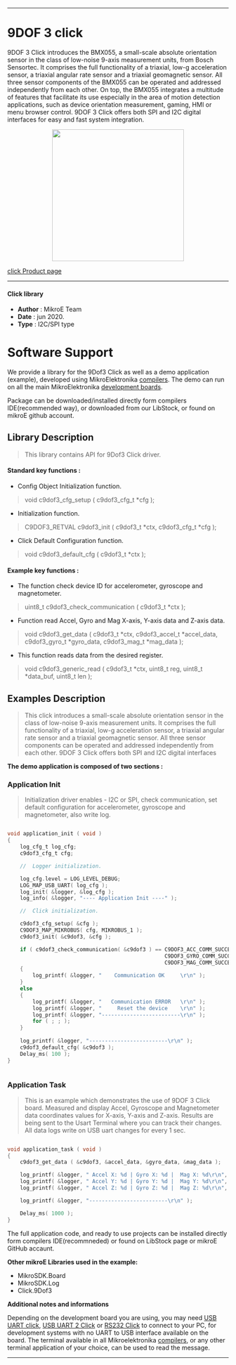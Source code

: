  
---
# 9DOF 3  click

9DOF 3 Click introduces the BMX055, a small-scale absolute orientation sensor in the class of low-noise 9-axis measurement units, from Bosch Sensortec. It comprises the full functionality of a triaxial, low-g acceleration sensor, a triaxial angular rate sensor and a triaxial geomagnetic sensor. All three sensor components of the BMX055 can be operated and addressed independently from each other. On top, the BMX055 integrates a multitude of features that facilitate its use especially in the area of motion detection applications, such as device orientation measurement, gaming, HMI or menu browser control. 9DOF 3 Click offers both SPI and I2C digital interfaces for easy and fast system integration.

<p align="center">
  <img src="@{CLICK_IMAGE_LINK}" height=300px>
</p>


[click Product page](https://www.mikroe.com/9dof-3-click)

---


#### Click library 

- **Author**        : MikroE Team
- **Date**          : jun 2020.
- **Type**          : I2C/SPI type


# Software Support

We provide a library for the 9Dof3 Click 
as well as a demo application (example), developed using MikroElektronika 
[compilers](http://shop.mikroe.com/compilers). 
The demo can run on all the main MikroElektronika [development boards](http://shop.mikroe.com/development-boards).

Package can be downloaded/installed directly form compilers IDE(recommended way), or downloaded from our LibStock, or found on mikroE github account. 

## Library Description

> This library contains API for 9Dof3 Click driver.

#### Standard key functions :

- Config Object Initialization function.
> void c9dof3_cfg_setup ( c9dof3_cfg_t *cfg ); 
 
- Initialization function.
> C9DOF3_RETVAL c9dof3_init ( c9dof3_t *ctx, c9dof3_cfg_t *cfg );

- Click Default Configuration function.
> void c9dof3_default_cfg ( c9dof3_t *ctx );


#### Example key functions :

- The function check device ID for accelerometer, gyroscope and magnetometer.
> uint8_t c9dof3_check_communication ( c9dof3_t *ctx );
 
- Function read Accel, Gyro and Mag X-axis, Y-axis data and Z-axis data.
> void c9dof3_get_data ( c9dof3_t *ctx, c9dof3_accel_t *accel_data, c9dof3_gyro_t *gyro_data, c9dof3_mag_t *mag_data );

- This function reads data from the desired register.
> void c9dof3_generic_read ( c9dof3_t *ctx, uint8_t reg, uint8_t *data_buf, uint8_t len );

## Examples Description

> This click introduces a small-scale absolute orientation sensor in the class of low-noise 
> 9-axis measurement units. It comprises the full functionality of a triaxial, low-g acceleration 
> sensor, a triaxial angular rate sensor and a triaxial geomagnetic sensor. All three sensor 
> components can be operated and addressed independently from each other. 9DOF 3 Click offers 
> both SPI and I2C digital interfaces

**The demo application is composed of two sections :**

### Application Init 

> Initialization driver enables - I2C or SPI, check communication, 
> set default configuration for accelerometer, gyroscope and magnetometer, also write log. 

```c

void application_init ( void )
{
    log_cfg_t log_cfg;
    c9dof3_cfg_t cfg;

    //  Logger initialization.

    log_cfg.level = LOG_LEVEL_DEBUG;
    LOG_MAP_USB_UART( log_cfg );
    log_init( &logger, &log_cfg );
    log_info( &logger, "---- Application Init ----" );

    //  Click initialization.

    c9dof3_cfg_setup( &cfg );
    C9DOF3_MAP_MIKROBUS( cfg, MIKROBUS_1 );
    c9dof3_init( &c9dof3, &cfg );

    if ( c9dof3_check_communication( &c9dof3 ) == C9DOF3_ACC_COMM_SUCCESS  |
                                                  C9DOF3_GYRO_COMM_SUCCESS |
                                                  C9DOF3_MAG_COMM_SUCCESS )
    {
        log_printf( &logger, "    Communication OK     \r\n" );
    }
    else
    {
        log_printf( &logger, "   Communication ERROR   \r\n" );
        log_printf( &logger, "     Reset the device    \r\n" );
        log_printf( &logger, "-------------------------\r\n" );
        for ( ; ; );
    }
    
    log_printf( &logger, "-------------------------\r\n" );
    c9dof3_default_cfg( &c9dof3 );
    Delay_ms( 100 );
}
  
```

### Application Task

> This is an example which demonstrates the use of 9DOF 3 Click board.
> Measured and display Accel, Gyroscope and Magnetometer
> data coordinates values for X-axis, Y-axis and Z-axis.
> Results are being sent to the Usart Terminal where you can track their changes.
> All data logs write on USB uart changes for every 1 sec.

```c

void application_task ( void )
{
    c9dof3_get_data ( &c9dof3, &accel_data, &gyro_data, &mag_data );

    log_printf( &logger, " Accel X: %d | Gyro X: %d |  Mag X: %d\r\n", accel_data.x, gyro_data.x, mag_data.x );
    log_printf( &logger, " Accel Y: %d | Gyro Y: %d |  Mag Y: %d\r\n", accel_data.y, gyro_data.y, mag_data.y );
    log_printf( &logger, " Accel Z: %d | Gyro Z: %d |  Mag Z: %d\r\n", accel_data.z, gyro_data.z, mag_data.z );

    log_printf( &logger, "-------------------------\r\n" );

    Delay_ms( 1000 );
} 

```


The full application code, and ready to use projects can be  installed directly form compilers IDE(recommneded) or found on LibStock page or mikroE GitHub accaunt.

**Other mikroE Libraries used in the example:** 

- MikroSDK.Board
- MikroSDK.Log
- Click.9Dof3

**Additional notes and informations**

Depending on the development board you are using, you may need 
[USB UART click](http://shop.mikroe.com/usb-uart-click), 
[USB UART 2 Click](http://shop.mikroe.com/usb-uart-2-click) or 
[RS232 Click](http://shop.mikroe.com/rs232-click) to connect to your PC, for 
development systems with no UART to USB interface available on the board. The 
terminal available in all Mikroelektronika 
[compilers](http://shop.mikroe.com/compilers), or any other terminal application 
of your choice, can be used to read the message.



---
